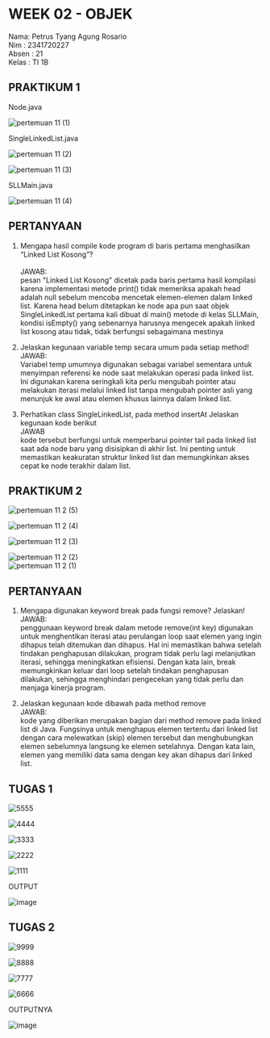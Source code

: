 # WEEK 02 - OBJEK
Nama: Petrus Tyang Agung Rosario<br>
Nim : 2341720227 <br>
Absen : 21<br>
Kelas : TI 1B

## PRAKTIKUM 1

Node.java<br>

![pertemuan 11 (1)](https://github.com/petrusthelastking/Algoritma-dan-Struktur-data/assets/143620112/b9c9a4ad-d593-4add-a0b2-8816f82a3833)

SingleLinkedList.java<br>

![pertemuan 11 (2)](https://github.com/petrusthelastking/Algoritma-dan-Struktur-data/assets/143620112/0597eaad-bb57-4642-ac16-ff09e4e05d57)


![pertemuan 11 (3)](https://github.com/petrusthelastking/Algoritma-dan-Struktur-data/assets/143620112/73638dfb-365a-4e23-83c5-972eb8439ca2)

SLLMain.java<br>

![pertemuan 11 (4)](https://github.com/petrusthelastking/Algoritma-dan-Struktur-data/assets/143620112/558604ad-0ff3-43b9-bfbb-47f8e07fa3fe)



## PERTANYAAN


1. Mengapa hasil compile kode program di baris pertama menghasilkan “Linked List Kosong”?<br>\
   JAWAB:<br>
   pesan "Linked List Kosong" dicetak pada baris pertama hasil kompilasi karena implementasi metode print() tidak memeriksa apakah head adalah null sebelum mencoba mencetak elemen-elemen dalam linked list. Karena head belum ditetapkan ke node apa pun saat objek SingleLinkedList pertama kali dibuat di main() metode di kelas SLLMain, kondisi isEmpty() yang sebenarnya harusnya mengecek apakah linked list kosong atau tidak, tidak berfungsi sebagaimana mestinya<br>

2. Jelaskan kegunaan variable temp secara umum pada setiap method!<br>
   JAWAB:<br>
Variabel temp umumnya digunakan sebagai variabel sementara untuk menyimpan referensi ke node saat melakukan operasi pada linked list. Ini digunakan karena seringkali kita perlu mengubah pointer atau melakukan iterasi melalui linked list tanpa mengubah pointer asli yang menunjuk ke awal atau elemen khusus lainnya dalam linked list.<br>

3. Perhatikan class SingleLinkedList, pada method insertAt Jelaskan kegunaan kode berikut<br>
   JAWAB<br>
kode tersebut berfungsi untuk memperbarui pointer tail pada linked list saat ada node baru yang disisipkan di akhir list. Ini penting untuk memastikan keakuratan struktur linked list dan memungkinkan akses cepat ke node terakhir dalam list.<br>


## PRAKTIKUM 2


![pertemuan 11 2 (5)](https://github.com/petrusthelastking/Algoritma-dan-Struktur-data/assets/143620112/542ab646-25e9-4ef1-a138-4c22a1f97470)

![pertemuan 11 2 (4)](https://github.com/petrusthelastking/Algoritma-dan-Struktur-data/assets/143620112/6091f324-1205-4fda-b264-8c59fb97350d)

![pertemuan 11 2 (3)](https://github.com/petrusthelastking/Algoritma-dan-Struktur-data/assets/143620112/876ec6df-0a84-4549-a509-e1601b4eb678)

![pertemuan 11 2 (2)](https://github.com/petrusthelastking/Algoritma-dan-Struktur-data/assets/143620112/599efa6f-da02-4b4d-a367-d5f8ce36a5f2)
\
![pertemuan 11 2 (1)](https://github.com/petrusthelastking/Algoritma-dan-Struktur-data/assets/143620112/9e94bf30-af3d-4efa-bec4-132bac5e1ba0)


## PERTANYAAN

1. Mengapa digunakan keyword break pada fungsi remove? Jelaskan!<br>
   JAWAB:<br>
penggunaan keyword break dalam metode remove(int key) digunakan untuk menghentikan iterasi atau perulangan loop saat elemen yang ingin dihapus telah ditemukan dan dihapus. Hal ini memastikan bahwa setelah tindakan penghapusan dilakukan, program tidak perlu lagi melanjutkan iterasi, sehingga meningkatkan efisiensi. Dengan kata lain, break memungkinkan keluar dari loop setelah tindakan penghapusan dilakukan, sehingga menghindari pengecekan yang tidak perlu dan menjaga kinerja program.<br>

2. Jelaskan kegunaan kode dibawah pada method remove<br>
   JAWAB:<br>
kode yang diberikan merupakan bagian dari method remove pada linked list di Java. Fungsinya untuk menghapus elemen tertentu dari linked list dengan cara melewatkan (skip) elemen tersebut dan menghubungkan elemen sebelumnya langsung ke elemen setelahnya.  Dengan kata lain, elemen yang memiliki data sama dengan key akan dihapus dari linked list.<br>


## TUGAS 1

![5555](https://github.com/petrusthelastking/Algoritma-dan-Struktur-data/assets/143620112/d80a9b18-da98-4115-9fe3-d80cf1f680ad)


![4444](https://github.com/petrusthelastking/Algoritma-dan-Struktur-data/assets/143620112/965fb5bf-4985-43e4-9089-26d130ea3acc)


![3333](https://github.com/petrusthelastking/Algoritma-dan-Struktur-data/assets/143620112/011cff1a-5aec-458a-a406-9e1be0c03279)


![2222](https://github.com/petrusthelastking/Algoritma-dan-Struktur-data/assets/143620112/67e7f20e-2f3e-473d-aa67-62a1116d6ea7)


![1111](https://github.com/petrusthelastking/Algoritma-dan-Struktur-data/assets/143620112/f2b2fe11-bca8-4df8-8137-183167e297ea)


OUTPUT


![image](https://github.com/petrusthelastking/Algoritma-dan-Struktur-data/assets/143620112/8150a79e-9544-45b0-bbbb-fec54fe89846)


## TUGAS 2

![9999](https://github.com/petrusthelastking/Algoritma-dan-Struktur-data/assets/143620112/914b30b6-713c-4462-be6f-6f1375c7e68b)


![8888](https://github.com/petrusthelastking/Algoritma-dan-Struktur-data/assets/143620112/e756497a-d15a-4352-909b-477f31be2bc5)


![7777](https://github.com/petrusthelastking/Algoritma-dan-Struktur-data/assets/143620112/8cc975fd-1b0e-41b2-83b9-7bb9e5e2ce04)


![6666](https://github.com/petrusthelastking/Algoritma-dan-Struktur-data/assets/143620112/8ab3563d-87e1-40fd-b86e-7a06c9d0a264)



OUTPUTNYA<br>


![image](https://github.com/petrusthelastking/Algoritma-dan-Struktur-data/assets/143620112/2aa1ec7d-f86e-4889-b1ca-448b688ceee6)
